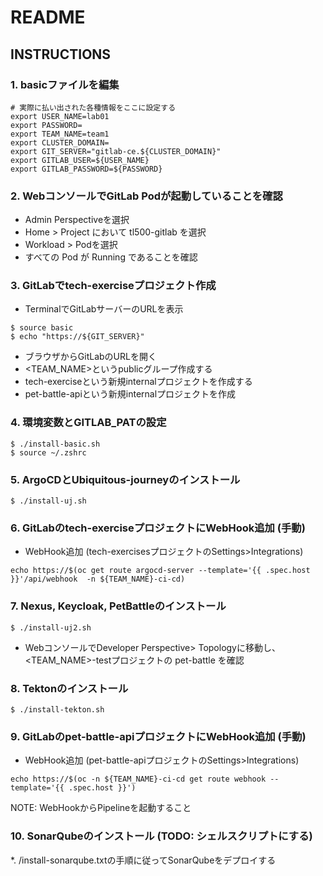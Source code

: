 # README

## INSTRUCTIONS

### 1. basicファイルを編集

```
# 実際に払い出された各種情報をここに設定する
export USER_NAME=lab01
export PASSWORD=
export TEAM_NAME=team1
export CLUSTER_DOMAIN=
export GIT_SERVER="gitlab-ce.${CLUSTER_DOMAIN}"
export GITLAB_USER=${USER_NAME}
export GITLAB_PASSWORD=${PASSWORD}
```

### 2. WebコンソールでGitLab Podが起動していることを確認

* Admin Perspectiveを選択
* Home > Project において tl500-gitlab を選択
* Workload > Podを選択
* すべての Pod が Running であることを確認

### 3. GitLabでtech-exerciseプロジェクト作成

* TerminalでGitLabサーバーのURLを表示

```
$ source basic
$ echo "https://${GIT_SERVER}"
```

* ブラウザからGitLabのURLを開く
* <TEAM_NAME>というpublicグループ作成する
* tech-exerciseという新規internalプロジェクトを作成する
* pet-battle-apiという新規internalプロジェクトを作成

### 4. 環境変数とGITLAB_PATの設定

```
$ ./install-basic.sh
$ source ~/.zshrc
```

### 5. ArgoCDとUbiquitous-journeyのインストール

```
$ ./install-uj.sh
```

### 6. GitLabのtech-exerciseプロジェクトにWebHook追加 (手動)

* WebHook追加 (tech-exercisesプロジェクトのSettings>Integrations)

```
echo https://$(oc get route argocd-server --template='{{ .spec.host }}'/api/webhook  -n ${TEAM_NAME}-ci-cd)
```

### 7. Nexus, Keycloak, PetBattleのインストール

```
$ ./install-uj2.sh
```
* WebコンソールでDeveloper Perspective> Topologyに移動し、 <TEAM_NAME>-testプロジェクトの pet-battle を確認


### 8. Tektonのインストール

```
$ ./install-tekton.sh
```

### 9. GitLabのpet-battle-apiプロジェクトにWebHook追加 (手動)

* WebHook追加 (pet-battle-apiプロジェクトのSettings>Integrations)
```
echo https://$(oc -n ${TEAM_NAME}-ci-cd get route webhook --template='{{ .spec.host }}')
```

NOTE: WebHookからPipelineを起動すること

### 10. SonarQubeのインストール (TODO: シェルスクリプトにする)

*. /install-sonarqube.txtの手順に従ってSonarQubeをデプロイする


